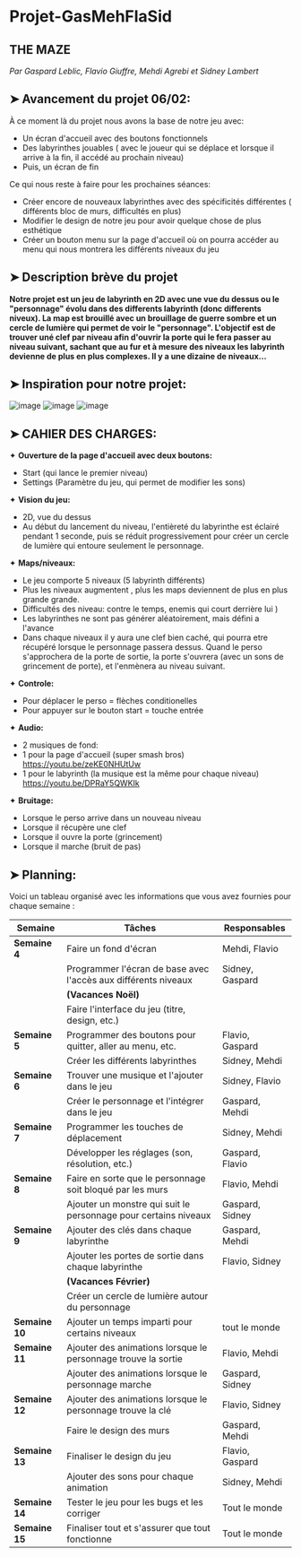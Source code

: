 # Projet-GasMehFlaSid
## THE MAZE
*Par Gaspard Leblic, Flavio Giuffre, Mehdi Agrebi et Sidney Lambert*

## ➤ Avancement du projet 06/02: 
À ce moment là du projet nous avons la base de notre jeu avec: 
- Un écran d'accueil avec des boutons fonctionnels
- Des labyrinthes jouables ( avec le joueur qui se déplace et lorsque il arrive à la fin, il accédé au prochain niveau)
- Puis, un écran de fin

Ce qui nous reste à faire pour les prochaines séances: 
-  Créer encore de nouveaux labyrinthes avec des spécificités différentes ( différents bloc de murs, difficultés en plus)
- Modifier le design de notre jeu pour avoir quelque chose de plus esthétique
-   Créer un bouton menu sur la page d'accueil où on pourra accéder au menu qui nous montrera les différents niveaux du jeu

## ➤ Description brève du projet
**Notre projet est un jeu de labyrinth en 2D avec une vue du dessus ou le "personnage" évolu dans des differents labyrinth (donc differents niveux). La map est brouillé avec un brouillage de guerre sombre et un cercle de lumière qui permet de voir le "personnage". L'objectif est de trouver uné clef par niveau afin d'ouvrir la porte qui le fera passer au niveau suivant, sachant que au fur et à mesure des niveaux les labyrinth devienne de plus en plus complexes. Il y a une dizaine de niveaux...**

## ➤ Inspiration pour notre projet: 
![image](https://github.com/user-attachments/assets/3d618801-08f5-4f3e-a20b-398481f39e00)
![image](https://github.com/user-attachments/assets/81fe90ba-0cbc-4f9a-aca0-8b6937e0c722) 
![image](https://github.com/user-attachments/assets/a2961ce2-d8c5-46ec-bbb7-d935def30856)



## ➤ CAHIER DES CHARGES: 

✦ **Ouverture de la page d'accueil avec deux boutons:** 
- Start (qui lance le premier niveau)
- Settings (Paramètre du jeu, qui permet de modifier les sons)

✦ **Vision du jeu:** 
- 2D, vue du dessus
- Au début du lancement du niveau, l'entièreté du labyrinthe est éclairé pendant 1 seconde, puis se réduit progressivement pour créer un cercle de lumière qui entoure seulement le personnage.

✦ **Maps/niveaux:**
- Le jeu comporte 5 niveaux (5 labyrinth différents)
- Plus les niveaux augmentent , plus les maps deviennent de plus en plus grande grande.
- Difficultés des niveau: contre le temps, enemis qui court derrière lui )
- Les labyrinthes ne sont pas générer aléatoirement, mais défini a l'avance
- Dans chaque niveaux il y aura une clef bien caché, qui pourra etre récupéré lorsque le personnage passera dessus. Quand le perso s'approchera de la porte de sortie, la porte s'ouvrera (avec un sons de grincement de porte), et l'enmènera au niveau suivant.

✦ **Controle:**
- Pour déplacer le perso = flèches conditionelles
- Pour appuyer sur le bouton start = touche entrée

✦ **Audio:** 
- 2 musiques de fond:
- 1 pour la page d'accueil (super smash bros)
  https://youtu.be/zeKE0NHUtUw
- 1 pour le labyrinth (la musique est la même pour chaque niveau)
  https://youtu.be/DPRaY5QWKIk

✦ **Bruitage:**
- Lorsque le perso arrive dans un nouveau niveau
- Lorsque il récupère une clef
- Lorsque il ouvre la porte (grincement)
- Lorsque il marche (bruit de pas)

## ➤ Planning: 
Voici un tableau organisé avec les informations que vous avez fournies pour chaque semaine :

| **Semaine** | **Tâches**                                                                 | **Responsables**           |
|-------------|-----------------------------------------------------------------------------|----------------------------|
| **Semaine 4** | Faire un fond d'écran                                                       | Mehdi, Flavio              |
|             | Programmer l'écran de base avec l'accès aux différents niveaux             | Sidney, Gaspard            |
|             | **(Vacances Noël)**                                                            |                            |
|             | Faire l'interface du jeu (titre, design, etc.)                              |                            |
| **Semaine 5** | Programmer des boutons pour quitter, aller au menu, etc.                    | Flavio, Gaspard            |
|             | Créer les différents labyrinthes                                            | Sidney, Mehdi              |
| **Semaine 6** | Trouver une musique et l'ajouter dans le jeu                               | Sidney, Flavio             |
|             | Créer le personnage et l'intégrer dans le jeu                               | Gaspard, Mehdi             |
| **Semaine 7** | Programmer les touches de déplacement                                        | Sidney, Mehdi              |
|             | Développer les réglages (son, résolution, etc.)                             | Gaspard, Flavio            |
| **Semaine 8** | Faire en sorte que le personnage soit bloqué par les murs                   | Flavio, Mehdi              |
|             | Ajouter un monstre qui suit le personnage pour certains niveaux                 | Gaspard, Sidney            |
| **Semaine 9** | Ajouter des clés dans chaque labyrinthe                                      | Gaspard, Mehdi             |
|             | Ajouter les portes de sortie dans chaque labyrinthe                         | Flavio, Sidney             |
|             | **(Vacances Février)**                                                         |                            |
|             | Créer un cercle de lumière autour du personnage                                  |                            |
| **Semaine 10** |   Ajouter un temps imparti pour certains niveaux                       | tout le monde           |
| **Semaine 11** | Ajouter des animations lorsque le personnage trouve la sortie               | Flavio, Mehdi              |
|             | Ajouter des animations lorsque le personnage marche                             | Gaspard, Sidney            |
| **Semaine 12** | Ajouter des animations lorsque le personnage trouve la clé                   | Flavio, Sidney             |
|             |  Faire le design des murs                                                     | Gaspard, Mehdi             |
| **Semaine 13** | Finaliser le design du jeu                                                 | Flavio, Gaspard            |
|             | Ajouter des sons pour chaque animation                                       | Sidney, Mehdi              |
| **Semaine 14** | Tester le jeu pour les bugs et les corriger                                | Tout le monde              |
| **Semaine 15** | Finaliser tout et s'assurer que tout fonctionne                            | Tout le monde              |

